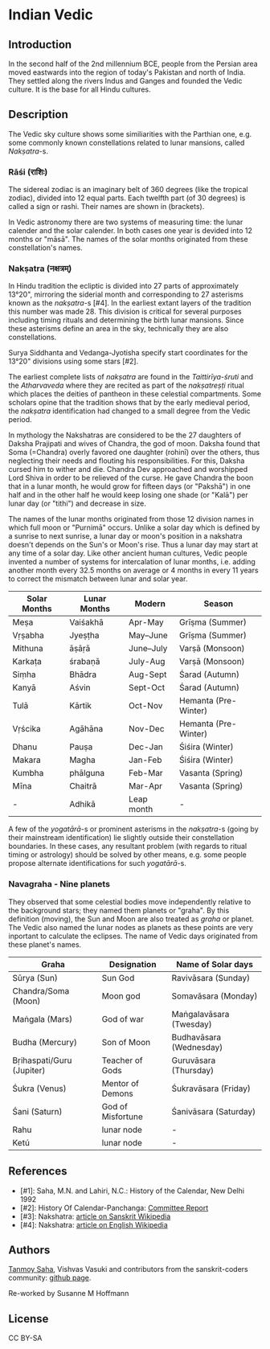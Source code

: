 # Indian Vedic

## Introduction

In the second half of the 2nd millennium BCE, people from the Persian area
moved eastwards into the region of today's Pakistan and north of India. They
settled along the rivers Indus and Ganges and founded the Vedic culture. It is
the base for all Hindu cultures.

## Description

The Vedic sky culture shows some similiarities with the Parthian one, e.g. some
commonly known constellations related to lunar mansions, called _Nakṣatra_-s.

### Rāśi (राशिः)

The sidereal zodiac is an imaginary belt of 360 degrees (like the tropical
zodiac), divided into 12 equal parts. Each twelfth part (of 30 degrees) is
called a sign or rashi. Their names are shown in (brackets).

In Vedic astronomy there are two systems of measuring time: the lunar calender
and the solar calender. In both cases one year is devided into 12 months or
"māsā". The names of the solar months originated from these constellation's
names.

### Nakṣatra (नक्षत्रम्)

In Hindu tradition the ecliptic is divided into 27 parts of approximately
13°20", mirroring the siderial month and corresponding to 27 asterisms known as
the _nakṣatra_-s [#4]. In the earliest extant layers of the tradition this
number was made 28. This division is critical for several purposes including
timing rituals and determining the birth lunar mansions. Since these asterisms
define an area in the sky, technically they are also constellations.

Surya Siddhanta and Vedanga-Jyotisha specify start coordinates for the 13°20"
divisions using some stars [#2].

The earliest complete lists of _nakṣatra_ are found in the _Taittirīya-śruti_
and the _Atharvaveda_ where they are recited as part of the _nakṣatreṣṭi_
ritual which places the deities of pantheon in these celestial compartments.
Some scholars opine that the tradition shows that by the early medieval period,
the _nakṣatra_ identification had changed to a small degree from the Vedic
period.

In mythology the Nakshatras are considered to be the 27 daughters of Daksha
Prajipati and wives of Chandra, the god of moon. Daksha found that Soma
(=Chandra) overly favored one daughter (rohinī) over the others, thus
neglecting their needs and flouting his responsibilities. For this, Daksha
cursed him to wither and die. Chandra Dev approached and worshipped Lord Shiva
in order to be relieved of the curse. He gave Chandra the boon that in a lunar
month, he would grow for fifteen days (or "Pakshā") in one half and in the
other half he would keep losing one shade (or "Kalā") per lunar day (or
"tithi") and decrease in size.

The names of the lunar months originated from those 12 division names in which
full moon or "Purnimā" occurs. Unlike a solar day which is defined by a sunrise
to next sunrise, a lunar day or moon's position in a nakshatra doesn't depends
on the Sun's or Moon's rise. Thus a lunar day may start at any time of a solar
day. Like other ancient human cultures, Vedic people invented a number of
systems for intercalation of lunar months, i.e. adding another month every 32.5
months on average or 4 months in every 11 years to correct the mismatch between
lunar and solar year.

| Solar Months | Lunar Months | Modern     | Season |
|--------------|--------------|------------|--------|
| Meṣa         | Vaiśakhā     | Apr-May    | Grīṣma (Summer) |
| Vṛṣabha      | Jyeṣṭha      | May–June   | Grīṣma (Summer) |
| Mithuna      | āṣāṛā        | June–July  | Varṣā (Monsoon) |
| Karkaṭa      | śrabaṇā      | July-Aug   | Varṣā (Monsoon) |
| Siṃha        | Bhādra       | Aug-Sept   | Śarad (Autumn) |
| Kanyā        | Aśvin        | Sept-Oct   | Śarad (Autumn) |
| Tulā         | Kārtik       | Oct-Nov    | Hemanta (Pre-Winter) |
| Vṛścika      | Agāhāna      | Nov-Dec    | Hemanta (Pre-Winter) |
| Dhanu        | Pauṣa        | Dec-Jan    | Śiśira (Winter) |
| Makara       | Magha        | Jan-Feb    | Śiśira (Winter) |
| Kumbha 	     | phālguna     | Feb-Mar    | Vasanta (Spring) |
| Mīna         | Chaitrā      | Mar-Apr    | Vasanta (Spring) |
|  -           | Adhikā       | Leap month |  -  |

A few of the _yogatārā_-s or prominent asterisms in the _nakṣatra_-s (going by
their mainstream identification) lie slightly outside their constellation
boundaries. In these cases, any resultant problem (with regards to ritual
timing or astrology) should be solved by other means, e.g. some people propose
alternate identifications for such _yogatārā_-s.

### Navagraha - Nine planets

They observed that some celestial bodies move independently relative to the
background stars; they named them planets or "graha". By this definition
(moving), the Sun and Moon are also treated as _graha_ or planet. The Vedic
also named the lunar nodes as planets as these points are very inportant to
calculate the eclipses. The name of Vedic days originated from these planet's
names.

| Graha | Designation | Name of Solar days |
|-------|-------------|--------------------|
| Sūrya (Sun) | Sun God | Ravivāsara (Sunday) |
| Chandra/Soma (Moon) | Moon god | Somavāsara (Monday) |
| Maṅgala (Mars) | God of war | Maṅgalavāsara (Twesday) |
| Budha (Mercury) | Son of Moon | Budhavāsara (Wednesday) |
| Bṛihaspati/Guru (Jupiter) | Teacher of Gods | Guruvāsara (Thursday) |
| Śukra (Venus) | Mentor of Demons | Śukravāsara (Friday) |
| Śani (Saturn) | God of Misfortune | Śanivāsara (Saturday) |
| Rahu | lunar node |  -  |
| Ketú | lunar node |  -  |


## References

 - [#1]: Saha, M.N. and Lahiri, N.C.: History of the Calendar, New Delhi 1992
 - [#2]: History Of Calendar-Panchanga: [Committee Report](https://archive.org/stream/HistoryOfCalendarPanchangaCommittee/History-of-Calendar-Panchanga-Committee#page/n77/mode/2up)
 - [#3]: Nakshatra: [article on Sanskrit Wikipedia](https://sa.wikipedia.org/wiki/नक्षत्रम्)
 - [#4]: Nakshatra: [article on English Wikipedia](https://en.wikipedia.org/wiki/Nakshatra)

## Authors

[Tanmoy Saha](https://groups.google.com/forum/#!forum/sanskrit-programmers), 
Vishvas Vasuki and contributors from the sanskrit-coders community: [github
page](https://github.com/sanskrit-coders).

Re-worked by Susanne M Hoffmann

## License

CC BY-SA
